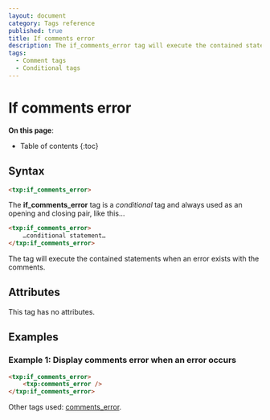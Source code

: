```yaml
---
layout: document
category: Tags reference
published: true
title: If comments error
description: The if_comments_error tag will execute the contained statements when an error exists with the comments.
tags:
  - Comment tags
  - Conditional tags
---
```


# If comments error

**On this page**:

* Table of contents
{:toc}

## Syntax

~~~ html
<txp:if_comments_error>
~~~

The **if_comments_error** tag is a *conditional* tag and always used as an opening and closing pair, like this…

~~~ html
<txp:if_comments_error>
    …conditional statement…
</txp:if_comments_error>
~~~

The tag will execute the contained statements when an error exists with the comments.

## Attributes

This tag has no attributes.

## Examples

### Example 1: Display comments error when an error occurs

~~~ html
<txp:if_comments_error>
    <txp:comments_error />
</txp:if_comments_error>
~~~

Other tags used: [comments_error](/tags/comments_error).
